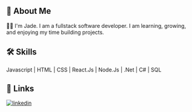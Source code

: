 
## 🚀 About Me
👋🏾 I'm Jade. I am a fullstack software developer. I am learning, growing, and enjoying my time building projects. 



## 🛠 Skills
Javascript | HTML | CSS | React.Js | Node.Js | .Net | C# | SQL


## 🔗 Links
[![linkedin](https://img.shields.io/badge/linkedin-0A66C2?style=for-the-badge&logo=linkedin&logoColor=white)](https://www.linkedin.com/in/JadeChoate/)
